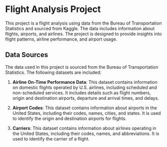 # Flight Analysis Project

This project is a flight analysis using data from the Bureau of Transportation Statistics and sourced from Kaggle. The data includes information about flights, airports, and airlines. The project is designed to provide insights into flight patterns, airline performance, and airport usage.

## Data Sources

The data used in this project is sourced from the Bureau of Transportation Statistics. The following datasets are included:

1. **Airline On-Time Performance Data**: This dataset contains information on domestic flights operated by U.S. airlines, including scheduled and non-scheduled services. It includes details such as flight numbers, origin and destination airports, departure and arrival times, and delays.

2. **Airport Codes**: This dataset contains information about airports in the United States, including their codes, names, cities, and states. It is used to identify the origin and destination airports for flights.

3. **Carriers**: This dataset contains information about airlines operating in the United States, including their codes, names, and abbreviations. It is used to identify the carrier of a flight.




